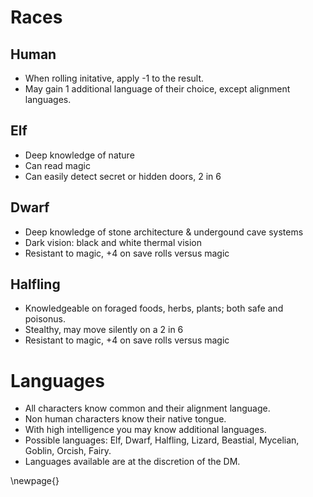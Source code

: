 # Races

## Human
- When rolling initative, apply -1 to the result.
- May gain 1 additional language of their choice, except alignment languages.

## Elf
- Deep knowledge of nature
- Can read magic
- Can easily detect secret or hidden doors, 2 in 6

## Dwarf
- Deep knowledge of stone architecture & undergound cave systems
- Dark vision: black and white thermal vision
- Resistant to magic, +4 on save rolls versus magic

## Halfling
- Knowledgeable on foraged foods, herbs, plants; both safe and poisonus.
- Stealthy, may move silently on a 2 in 6
- Resistant to magic, +4 on save rolls versus magic

# Languages 
- All characters know common and their alignment language.
- Non human characters know their native tongue.
- With high intelligence you may know additional languages.
- Possible languages: Elf, Dwarf, Halfling, Lizard, Beastial, Mycelian, Goblin, Orcish, Fairy.
- Languages available are at the discretion of the DM.

\newpage{}

